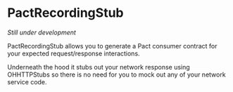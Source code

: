 # PactRecordingStub

*Still under development*

PactRecordingStub allows you to generate a Pact consumer contract for your expected request/response interactions.

Underneath the hood it stubs out your network response using OHHTTPStubs so there is no need for you to mock out any of your network service code.

